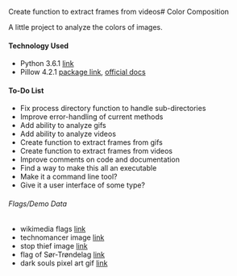 Create function to extract frames from videos# Color Composition

A little project to analyze the colors of images.

#### Technology Used
* Python 3.6.1 [link](https://www.python.org/downloads/release/python-361/) 
* Pillow 4.2.1 [package link](https://pypi.python.org/pypi/Pillow/4.2.1), [official docs](https://pillow.readthedocs.io/en/4.2.x/)

#### To-Do List
* Fix process directory function to handle sub-directories
* Improve error-handling of current methods
* Add ability to analyze gifs
* Add ability to analyze videos
* Create function to extract frames from gifs
* Create function to extract frames from videos
* Improve comments on code and documentation
* Find a way to make this all an executable
* Make it a command line tool?
* Give it a user interface of some type?

###### Flags/Demo Data
* wikimedia flags [link](https://commons.wikimedia.org/wiki/Category:SVG_sovereign_state_flags)
* technomancer image [link](https://www.reddit.com/r/Art/comments/6h6vn7/technomancer_ink_and_watercolor_a3/)
* stop thief image [link](https://www.reddit.com/r/roguelikedev/comments/688r21/stop_thief_a_mockup/)
* flag of Sør-Trøndelag [link](https://upload.wikimedia.org/wikipedia/commons/thumb/c/cd/Flag_of_S%C3%B8r-Tr%C3%B8ndelag.svg/1280px-Flag_of_S%C3%B8r-Tr%C3%B8ndelag.svg.png)
* dark souls pixel art gif [link](https://www.reddit.com/r/gaming/comments/6nb14v/dark_souls_pixel_art_gif/)
